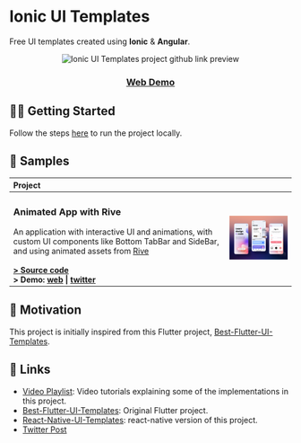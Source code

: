 # Ionic UI Templates

Free UI templates created using **Ionic** & **Angular**.

<p align="center">
  <img alt="Ionic UI Templates project github link preview" src="https://repository-images.githubusercontent.com/453946161/610e91dc-8715-4023-a81c-253c7fc7e947" height="200px">
</p>


<h3 align="center">
  <a href="https://aashu-dubey.github.io/Ionic-UI-Templates">
    Web Demo
  </a>
</h3>

## 💪🏼 Getting Started

Follow the steps [here](./ionic_ui_templates#-running-locally) to run the project locally.

## 🧬 Samples
| Project| |
| :--- | --- |
| <h3>Animated App with Rive</h3>An application with interactive UI and animations, with custom UI components like Bottom TabBar and SideBar, and using animated assets from [Rive](https://rive.app)<br><br>**[> Source code](./ionic_ui_templates/src/app/templates/course-rive#readme)**<br>**> Demo:  [web](https://aashu-dubey.github.io/Ionic-UI-Templates/course-rive) \| [twitter](https://twitter.com/aashudubey_ad/status/1617186151860948992)** | <a href="https://github.com/Aashu-Dubey/Ionic-UI-Templates/tree/main/ionic_ui_templates/src/app/templates/course-rive#readme" title="Ionic, Angular + Rive Source code"><img alt="Ionic, Angular + Rive UI Preview Preview" src="./ionic_ui_templates/src/assets/course_rive/course_rive.png" width="320"></a> |

## 🌻 Motivation

This project is initially inspired from this Flutter project, [Best-Flutter-UI-Templates](https://github.com/mitesh77/Best-Flutter-UI-Templates).

## 🔗 Links

- [Video Playlist](https://youtube.com/playlist?list=PLpnMM6hhRcchVmD6K1xJicQ7dJTa9uUrg): Video tutorials explaining some of the implementations in this project.
- [Best-Flutter-UI-Templates](https://github.com/mitesh77/Best-Flutter-UI-Templates): Original Flutter project.
- [React-Native-UI-Templates](https://github.com/Aashu-Dubey/React-Native-UI-Templates): react-native version of this project.
- [Twitter Post](https://twitter.com/aashudubey_ad/status/1488243707472416770)
